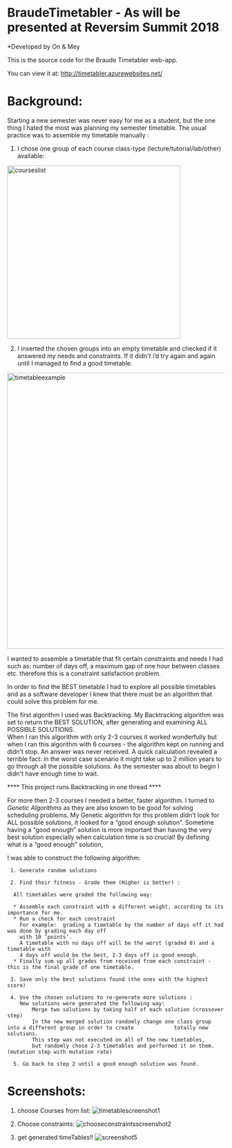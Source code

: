 # BraudeTimetabler - As will be presented at Reversim Summit 2018 

*Developed by On & Mey

This is the source code for the Braude Timetabler web-app.

You can view it at: http://timetabler.azurewebsites.net/

Background:
============
Starting a new  semester was never easy for me as a student,
but the one thing I hated the most was planning my semester timetable.
The usual practice was to assemble my timetable manually : 
1. I chose one group of each course class-type (lecture/tutorial/lab/other) available:

<img width="401" alt="courseslist" src="https://user-images.githubusercontent.com/19207742/44143386-2d28ef12-a08c-11e8-89f3-d4e82f84a7d0.png">

 2. I inserted the chosen groups into an empty timetable and checked if it answered my needs and constraints.       If it didn't i’d try again and again until I managed to find a good timetable. 

<img width="639" alt="timetableexample" src="https://user-images.githubusercontent.com/19207742/44143510-9f872cae-a08c-11e8-8fa6-2dbc4a92d19c.png">


I wanted to assemble a timetable that fit certain constraints and needs I had such as: number of days off, a maximum gap of one hour between classes etc. therefore this is a constraint satisfaction problem.

In order to find the BEST timetable I had to explore all possible timetables and as a software developer I knew that there must be an algorithm that could solve this problem for me. 

The first algorithm I used was Backtracking. My Backtracking algorithm was set to return the BEST SOLUTION, after generating and examining ALL POSSIBLE SOLUTIONS.  
When I ran this algorithm with only 2-3 courses it worked wonderfully but when I ran this algorithm with 6 courses - the algorithm kept on running and didn’t stop. An answer was never received.  A quick calculation revealed a terrible fact: in the worst case scenario it might take up to 2 million years to go through all the possible solutions. As the semester was about to begin I didn't have enough time to wait. 

**** This project runs Backtracking in one thread ****

For more then 2-3 courses I needed a better, faster algorithm. 
I turned to *Genetic Algorithms* as they are also known to be good for solving scheduling problems. 
My Genetic algorithm for this problem didn’t look for ALL possible solutions, it looked for a “good enough solution”. 
Sometime having a “good enough” solution is more important than having the very best solution especially when calculation time is so crucial! By defining what is a “good enough” solution,

 I was able to construct the following algorithm: 

     1. Generate random solutions

     2. Find their fitness - Grade them (Higher is better) :

      All timetables were graded the following way: 
      
      * Assemble each constraint with a different weight, according to its importance for me. 
      * Run a check for each constraint
   	    For example:  grading a timetable by the number of days off it had was done by grading each day off 
        with 10 ‘points’. 
        A timetable with no days off will be the worst (graded 0) and a timetable with
        4 days off would be the best, 2-3 days off is good enough.
      * Finally sum up all grades from received from each constraint - this is the final grade of one timetable.

     3. Save only the best solutions found (the ones with the highest score) 

     4. Use the chosen solutions to re-generate more solutions :
        New solutions were generated the following way: 
            Merge two solutions by taking half of each solution (crossover step)
            In the new merged solution randomly change one class group into a different group in order to create             totally new solutions. 
            This step was not executed on all of the new timetables,
            but randomly chose 2-3 timetables and performed it on them. (mutation step with mutation rate)

      5. Go back to step 2 until a good enough solution was found. 


Screenshots:
==============
1. choose Courses from list: 
 ![timetablescreenshot1](https://user-images.githubusercontent.com/19207742/44143542-c33c6f92-a08c-11e8-9c5d-40effedb0167.png)


2. Choose constraints: 
   ![chooseconstraintsscreenshot2](https://user-images.githubusercontent.com/19207742/44143560-db50f1c0-a08c-11e8-893f-5b390bfd52fd.png)

3. get generated timeTables!! 
   ![screenshot5](https://user-images.githubusercontent.com/19207742/44143612-05c97d6e-a08d-11e8-81e1-53952acbd126.png)
